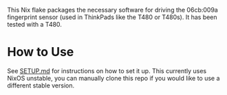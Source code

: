 This Nix flake packages the necessary software for driving the 06cb:009a fingerprint sensor (used in ThinkPads like the T480 or T480s).
It has been tested with a T480.

# How to Use

See [SETUP.md](SETUP.md) for instructions on how to set it up.
This currently uses NixOS unstable, you can manually clone this repo if you would like to use a different stable version.
